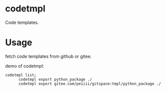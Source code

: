 # codetmpl
Code templates.

# Usage

fetch code templates from github or gitee.

demo of codetmpl:
```shell
codetmpl list;
      codetmpl export python_package ./
      codetmpl export gitee.com/peiiii/gitspace:tmpl/python_package ./
```
